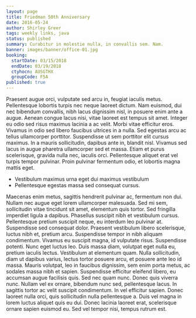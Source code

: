 ```yaml
---
layout: page
title: Friedman 50th Anniversary
date: 2016-05-24
author: Shirley Greer
tags: weekly links, java
status: published
summary: Curabitur in molestie nulla, in convallis sem. Nam.
banner: images/banner/office-01.jpg
booking:
  startDate: 03/15/2018
  endDate: 03/19/2018
  ctyhocn: AUSGTHX
  groupCode: F5A
published: true
---
```

Praesent augue orci, vulputate sed arcu in, feugiat iaculis metus. Pellentesque lobortis turpis nec neque laoreet dictum. Nam euismod, dui nec bibendum convallis, nibh lacus dignissim nisl, in posuere enim ante a augue. Aenean congue lacus nisi, vitae laoreet est tempus sit amet. Integer eu odio sed risus maximus lacinia a ac velit. Morbi vitae efficitur eros. Vivamus in odio sed libero faucibus ultrices in a nulla. Sed egestas arcu ac tellus ullamcorper porttitor. Suspendisse ut sem porttitor elit cursus maximus. In a mauris sollicitudin, dapibus ante in, blandit nisl. Vivamus sed lacus in augue pharetra ullamcorper sed et massa. Etiam et purus scelerisque, gravida nulla nec, iaculis orci. Pellentesque aliquet erat vel turpis tempor pulvinar. Proin pulvinar fermentum odio, et lobortis magna mattis eget.

* Vestibulum maximus urna eget dui maximus vestibulum
* Pellentesque egestas massa sed consequat cursus.

Maecenas enim metus, sagittis hendrerit pulvinar ac, fermentum non dui. Nullam nec augue eget lorem ullamcorper malesuada. Sed mi sem, sollicitudin vitae tincidunt sit amet, elementum quis tortor. Sed fringilla imperdiet ligula a dapibus. Phasellus suscipit nibh et vestibulum cursus. Pellentesque pretium suscipit neque, eu interdum leo pulvinar at. Suspendisse sed consequat dolor. Praesent vestibulum libero scelerisque, luctus nibh et, pretium arcu. Suspendisse tempor in nibh aliquam condimentum. Vivamus eu suscipit magna, id vulputate risus. Suspendisse potenti. Nunc eget luctus leo. Duis massa diam, volutpat eget nulla eu, pretium iaculis lectus. Vestibulum at elementum quam.
Nulla sollicitudin, diam ut dapibus varius, lectus tortor posuere arcu, et posuere ante leo id massa. Mauris volutpat, leo in faucibus dignissim, sem enim porta metus, ac sodales massa nibh et sapien. Suspendisse efficitur eleifend libero, eu accumsan augue facilisis quis. Sed nec quam nunc. Donec quis viverra nunc. Nullam vel ex ornare, bibendum nunc sed, pellentesque lacus. In sagittis tortor ac velit suscipit condimentum. In vel efficitur sapien. Donec laoreet nulla orci, quis sollicitudin nulla pellentesque a. Duis vel magna in lorem luctus aliquet quis eu dui. Donec lacinia laoreet erat, scelerisque ornare sapien euismod eu. Sed vel tempor nisi, tempus rutrum est.
